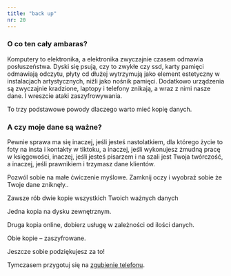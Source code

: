 ```yaml
---
title: "back up"
nr: 20
---
```


### O co ten cały ambaras?

Komputery to elektronika, a elektronika zwyczajnie czasem odmawia posłuszeństwa. Dyski się psują, czy to zwykłe czy ssd, karty pamięci odmawiają odczytu, płyty cd dłużej wytrzymują jako element estetyczny w instalacjach artystycznych, niźli jako nośnik pamięci. Dodatkowo urządzenia są zwyczajnie kradzione, laptopy i telefony znikają, a wraz z nimi nasze dane. I wreszcie ataki zaszyfrowywania.

To trzy podstawowe powody dlaczego warto mieć kopię danych.
### A czy moje dane są ważne?

Pewnie sprawa ma się inaczej, jeśli jesteś nastolatkiem, dla którego życie to foty na insta i kontakty w tiktoku, a inaczej, jeśli wykonujesz żmudną pracę w księgowości, inaczej, jeśli jesteś pisarzem i na szali jest Twoja twórczość, a inaczej, jeśli prawnikiem i trzymasz dane klientów.

Pozwól sobie na małe ćwiczenie myślowe. Zamknij oczy i wyobraź sobie że Twoje dane zniknęły..

Zawsze rób dwie kopie wszystkich Twoich ważnych danych

Jedna kopia na dysku zewnętrznym.

Druga kopia online, dobierz usługę w zależności od ilości danych.

Obie kopie – zaszyfrowane.

Jeszcze sobie podziękujesz za to!

Tymczasem przygotuj się na [zgubienie telefonu](/sledzenie-telefonu/ "śledzenie telefonu").
